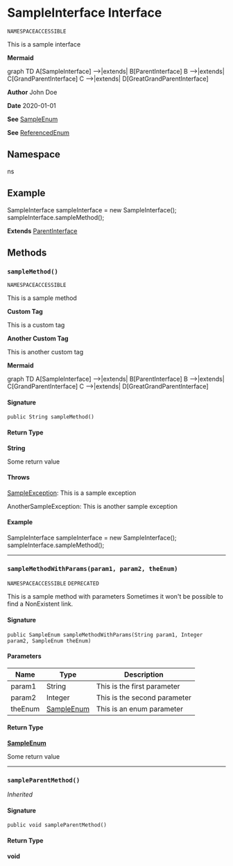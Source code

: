 # SampleInterface Interface

`NAMESPACEACCESSIBLE`

This is a sample interface

**Mermaid** 

graph TD 
A[SampleInterface] --&gt;|extends| B[ParentInterface] 
B --&gt;|extends| C[GrandParentInterface] 
C --&gt;|extends| D[GreatGrandParentInterface]

**Author** John Doe

**Date** 2020-01-01

**See** [SampleEnum](../sample-enums/SampleEnum.md)

**See** [ReferencedEnum](ReferencedEnum.md)

## Namespace
ns

## Example
SampleInterface sampleInterface &#x3D; new SampleInterface(); 
sampleInterface.sampleMethod();

**Extends**
[ParentInterface](ParentInterface.md)

## Methods
### `sampleMethod()`

`NAMESPACEACCESSIBLE`

This is a sample method

**Custom Tag** 

This is a custom tag

**Another Custom Tag** 

This is another custom tag

**Mermaid** 

graph TD 
A[SampleInterface] --&gt;|extends| B[ParentInterface] 
B --&gt;|extends| C[GrandParentInterface] 
C --&gt;|extends| D[GreatGrandParentInterface]

#### Signature
```apex
public String sampleMethod()
```

#### Return Type
**String**

Some return value

#### Throws
[SampleException](SampleException.md): This is a sample exception

AnotherSampleException: This is another sample exception

#### Example
SampleInterface sampleInterface &#x3D; new SampleInterface(); 
sampleInterface.sampleMethod();

---

### `sampleMethodWithParams(param1, param2, theEnum)`

`NAMESPACEACCESSIBLE`
`DEPRECATED`

This is a sample method with parameters 
Sometimes it won&#x27;t be possible to find a NonExistent link.

#### Signature
```apex
public SampleEnum sampleMethodWithParams(String param1, Integer param2, SampleEnum theEnum)
```

#### Parameters
| Name | Type | Description |
|------|------|-------------|
| param1 | String | This is the first parameter |
| param2 | Integer | This is the second parameter |
| theEnum | [SampleEnum](../sample-enums/SampleEnum.md) | This is an enum parameter |

#### Return Type
**[SampleEnum](../sample-enums/SampleEnum.md)**

Some return value

---

### `sampleParentMethod()`

*Inherited*

#### Signature
```apex
public void sampleParentMethod()
```

#### Return Type
**void**